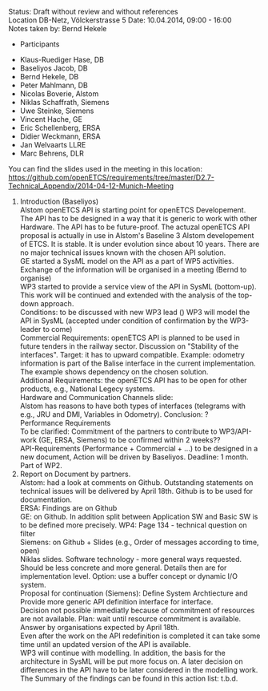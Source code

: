 Status: Draft without review and without references  
Location DB-Netz, Völckerstrasse 5
Date: 10.04.2014, 09:00 - 16:00  
Notes taken by: Bernd Hekele

* Participants 
 - Klaus-Ruediger Hase, DB
 - Baseliyos Jacob, DB
 - Bernd Hekele, DB
 - Peter Mahlmann, DB
 - Nicolas Boverie, Alstom
 - Niklas Schaffrath, Siemens
 - Uwe Steinke, Siemens
 - Vincent Hache, GE
 - Eric Schellenberg, ERSA
 - Didier Weckmann, ERSA
 - Jan Welvaarts LLRE
 - Marc Behrens, DLR
 
You can find the slides used in the meeting in this location:
https://github.com/openETCS/requirements/tree/master/D2.7-Technical_Appendix/2014-04-12-Munich-Meeting  

1. Introduction (Baseliyos)  
Alstom openETCS API is starting point for openETCS Developement.
The API has to be designed in a way that it is generic to work with other Hardware. 
The API has to be future-proof.
The actuzal openETCS API proposal is actually in use in Alstom's Baseline 3 Alstom developement of ETCS. It is stable. It is under evolution since about 10 years. There are no major technical issues known with the chosen API solution.  
GE started a SysML model on the API as a part of WP5 activities. Exchange of the information will be organised in a meeting (Bernd to organise)  
WP3 started to provide a service view of the API in SysML (bottom-up). This work will be continued and extended with the analysis of the top-down approach.  
Conditions: to be discussed with new WP3 lead ()
WP3 will model the API in SysML (accepted under condition of confirmation by the WP3-leader to come)  
Commercial Requirements: openETCS API is planned to be used in future tenders in the railway sector.
Discussion on "Stability of the interfaces".
Target: it has to upward compatible.
Example: odometry information is part of the Balise interface in the current implementation. The example shows dependency on the chosen solution.  
Additional Requirements: the openETCS API has to be open for other products, e.g., National Legecy systems.  
Hardware and Communication Channels slide:  
Alstom has reasons to have both types of interfaces (telegrams with e.g., JRU and DMI, Variables in Odometry).
Conclusion: ?  
Performance Requirements  
To be clarified: Commitment of the partners to contribute to WP3/API-work (GE, ERSA, Siemens) to be confirmed within 2 weeks??  
API-Requirements (Performance + Commercial + ...) to be designed in a new document, Action will be driven by Baseliyos.
Deadline: 1 month. Part of WP2.  
2. Report on Document by partners.  
Alstom: had a look at comments on Github. Outstanding statements on technical issues will be delivered by April 18th. Github is to be used for documentation.  
ERSA: Findings are on Github  
GE: on Github. In addition split between Application SW and Basic SW  is to be defined more precisely. 
WP4: Page 134 - technical question on filter  
Siemens: on Github + Slides (e.g., Order of messages according to time, open)  
Niklas slides. Software technology - more general ways requested. Should be less concrete and more general. Details then are for implementation level. Option: use a buffer concept or dynamic I/O system.  
Proposal for continuation (Siemens): Define System Archtiecture and Provide more generic API definition interface for interface.  
Decision not possible immediatly because of commitment of resources are not available.
Plan: wait until resource commitment is available. Answer by organisations expected by April 18th.  
Even after the work on the API redefinition is completed it can take some time until an updated version of the API is available.  
WP3 will continue with modelling. In addition, the basis for the architecture in SysML will be put more focus on.
A later decision on differences in the API have to be later considered in the modelling work.
The Summary of the findings can be found in this action list: t.b.d.
